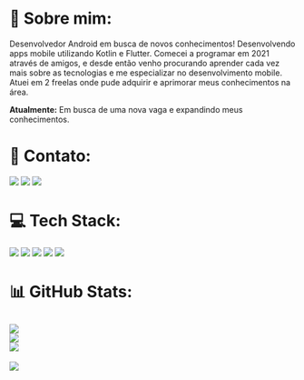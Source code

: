 # 💫 Sobre mim:

Desenvolvedor Android em busca de novos conhecimentos! Desenvolvendo apps mobile utilizando Kotlin e Flutter. Comecei a programar em 2021 através de amigos, e desde então venho procurando aprender cada vez mais sobre as tecnologias e me especializar no desenvolvimento mobile. Atuei em 2 freelas onde pude adquirir e aprimorar meus conhecimentos na área.

**Atualmente:** Em busca de uma nova vaga e expandindo meus conhecimentos.




# 📧 Contato:

<a href="mailto:guihroch@gmail.com"><img src="https://img.shields.io/badge/Gmail-D14836?style=for-the-badge&logo=gmail&logoColor=white"/><a/>
<a href="https://www.linkedin.com/in/guilherme-martins-032861251/"><img src="https://img.shields.io/badge/LinkedIn-0077B5?style=for-the-badge&logo=linkedin&logoColor=white"/><a/>
<a href="https://wa.me/+5527998754853"><img src="https://img.shields.io/badge/WhatsApp-25D366?style=for-the-badge&logo=whatsapp&logoColor=white"/><a/>


# 💻 Tech Stack:

<img src="https://img.shields.io/badge/Android-3DDC84?style=for-the-badge&logo=android&logoColor=white"/> <img src="https://img.shields.io/badge/Kotlin-0095D5?&style=for-the-badge&logo=kotlin&logoColor=white"/>
<img src="https://img.shields.io/badge/Android_Studio-3DDC84?style=for-the-badge&logo=android-studio&logoColor=white"/>
<img src="https://img.shields.io/badge/Flutter-02569B?style=for-the-badge&logo=flutter&logoColor=white"/>
<img src="https://img.shields.io/badge/GitHub-100000?style=for-the-badge&logo=github&logoColor=white"/>


# 📊 GitHub Stats:
![](https://github-readme-stats.vercel.app/api?username=guihroch&theme=default&hide_border=false&include_all_commits=true&count_private=true)<br/>
![](https://github-readme-streak-stats.herokuapp.com/?user=guihroch&theme=default&hide_border=false)<br/>
![](https://github-readme-stats.vercel.app/api/top-langs/?username=guihroch&theme=default&hide_border=false&include_all_commits=true&count_private=true&layout=compact)
---
[![](https://visitcount.itsvg.in/api?id=guihroch&icon=0&color=0)](https://visitcount.itsvg.in)
